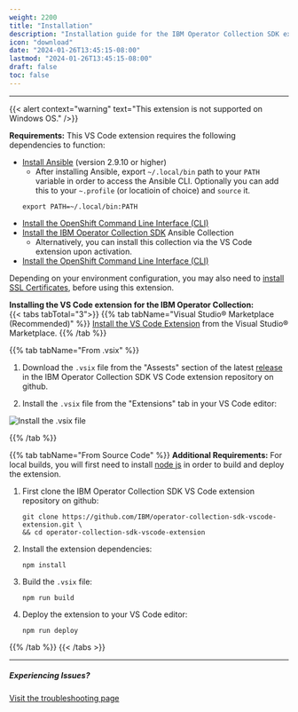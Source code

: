 ```yaml
---
weight: 2200
title: "Installation"
description: "Installation guide for the IBM Operator Collection SDK extension for VS Code."
icon: "download"
date: "2024-01-26T13:45:15-08:00"
lastmod: "2024-01-26T13:45:15-08:00"
draft: false
toc: false
---
```


---
{{< alert context="warning" text="This extension is not supported on Windows OS." />}}

**Requirements:** This VS Code extension requires the following dependencies to function:
* [Install Ansible](https://docs.ansible.com/ansible/latest/installation_guide/intro_installation.html) (version 2.9.10 or higher)
    * After installing Ansible, export `~/.local/bin` path to your `PATH` variable in order to access the Ansible CLI. Optionally you can add this to your `~.profile` (or locatioin of choice) and `source` it.
    ```
    export PATH=~/.local/bin:PATH
    ```
* [Install the OpenShift Command Line Interface (CLI)](https://docs.openshift.com/container-platform/4.13/cli_reference/openshift_cli/getting-started-cli.html#cli-installing-cli-web-console_cli-developer-commands)
* [Install the IBM Operator Collection SDK](/docs/operator-collection-sdk/installation/) Ansible Collection
    * Alternatively, you can install this collection via the VS Code extension upon activation.
* [Install the OpenShift Command Line Interface (CLI)](https://docs.openshift.com/container-platform/4.8/cli_reference/openshift_cli/getting-started-cli.html)

Depending on your environment configuration, you may also need to [install SSL Certificates](docs/operator-collection-sdk-vscode-extension/troubleshooting/#ssl-certificates), before using this extension.

**Installing the VS Code extension for the IBM Operator Collection:**\
{{< tabs tabTotal="3">}}
{{% tab tabName="Visual Studio® Marketplace (Recommended)" %}}
[Install the VS Code Extension](https://marketplace.visualstudio.com/items?itemName=IBM.operator-collection-sdk) from the Visual Studio® Marketplace.
{{% /tab %}}

{{% tab tabName="From .vsix" %}}

1. Download the `.vsix` file from the "Assests" section of the latest [release](https://github.com/IBM/operator-collection-sdk-vscode-extension/releases) in the IBM Operator Collection SDK VS Code extension repository on github.

2. Install the `.vsix` file from the "Extensions" tab in your VS Code editor:

![Install the .vsix file](images/vs-code-extension/install-from-vsix.png)

{{% /tab %}}

{{% tab tabName="From Source Code" %}}
**Additional Requirements:** For local builds, you will first need to install [node js](https://nodejs.org/en) in order to build and deploy the extension.
1. First clone the IBM Operator Collection SDK VS Code extension repository on github:
    ```
    git clone https://github.com/IBM/operator-collection-sdk-vscode-extension.git \
    && cd operator-collection-sdk-vscode-extension
    ```
2. Install the extension dependencies:
    ```
    npm install
    ```
3. Build the `.vsix` file:
    ```
    npm run build
    ```
4. Deploy the extension to your VS Code editor:
    ```
    npm run deploy
    ```
{{% /tab %}}
{{< /tabs >}}

---
##### Experiencing Issues?
[Visit the troubleshooting page](/docs/operator-collection-sdk-vscode-extension/troubleshooting/)